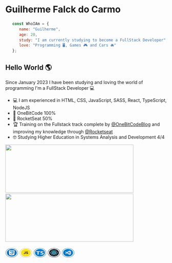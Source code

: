 # Guilherme Falck do Carmo

```jsx
   const WhoIAm = {
      name: "Guilherme",
      age: 20,
      study: "I am currently studying to become a FullStack Developer",
      love: "Programming 🖥️, Games 🎮 and Cars 🚘"
   };
```

## Hello World 🌎

Since January 2023 I have been studying and loving the world of programming
I'm a FullStack Developer 💻

- 💻 I am experienced in HTML, CSS, JavaScript, SASS, React, TypeScript, NodeJS
- 📱 OneBitCode 100%
- 🚀 RocketSeat 50%
- 🏆 <a href="https://www.onebitcode.com/"></a> Training on the Fullstack track complete by <a href="https://github.com/OneBitCode">@OneBitCodeBlog</a> and improving my knowledge through <a href="https://github.com/Rocketseat">@Rocketseat</a>
- 🤓 Studying Higher Education in Systems Analysis and Development 4/4
<div>
  <img width="400px" height="150px" src="https://github-readme-stats.vercel.app/api?username=guilhermefalck&show_icons=true&theme=onedark"/>
  <img width="400px" height="150px" src="https://github-readme-stats.vercel.app/api/top-langs/?username=guilhermefalck&layout=compact&theme=onedark"/>
</div>
<div style="display: inline_block"><br>
  <img align="center" alt="Gui-CSS" height="30" width="40" src="https://github.com/Pedro-Murilo/icons-for-readme/blob/main/.github/css-icon.svg" alt="CSS Icon" />
  <img align="center" alt="Gui-JavaScript" height="30" width="40" src="https://github.com/Pedro-Murilo/icons-for-readme/blob/main/.github/js-icon.svg" alt="Javascript Icon" />
  <img align="center" alt="Gui-Typescript" height="30" width="40" src="https://github.com/Pedro-Murilo/icons-for-readme/blob/main/.github/typescript-icon.svg" alt="Typescript Icon" /> 
  <img align="center" alt="Gui-React" height="30" width="40" src="https://github.com/Pedro-Murilo/icons-for-readme/blob/main/.github/react-icon.svg" alt="ReactJS Icon" />
  <img align="center" alt="Gui-VSCode" height="30" width="40" src="https://github.com/Pedro-Murilo/icons-for-readme/blob/main/.github/vscode-icon.svg" alt="VSCode Icon" />
</div>

